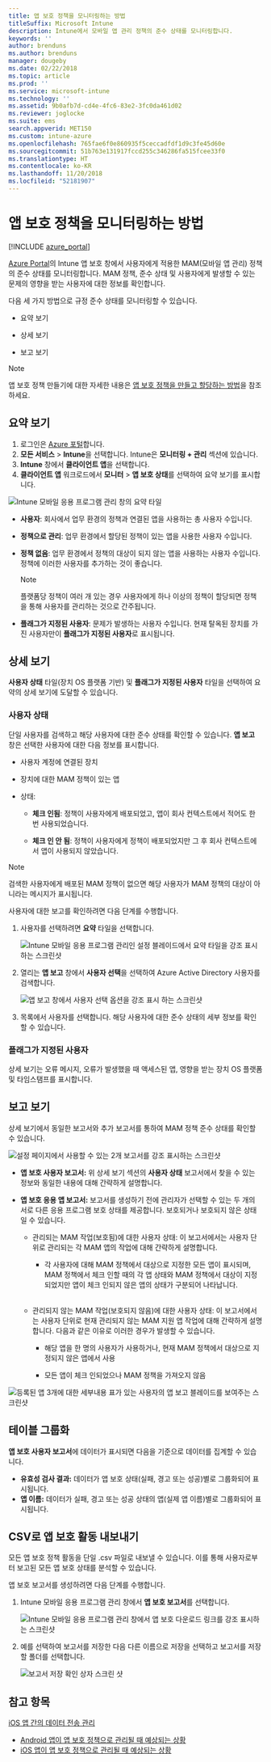 ```yaml
---
title: 앱 보호 정책을 모니터링하는 방법
titleSuffix: Microsoft Intune
description: Intune에서 모바일 앱 관리 정책의 준수 상태를 모니터링합니다.
keywords: ''
author: brenduns
ms.author: brenduns
manager: dougeby
ms.date: 02/22/2018
ms.topic: article
ms.prod: ''
ms.service: microsoft-intune
ms.technology: ''
ms.assetid: 9b0afb7d-cd4e-4fc6-83e2-3fc0da461d02
ms.reviewer: joglocke
ms.suite: ems
search.appverid: MET150
ms.custom: intune-azure
ms.openlocfilehash: 765fae6f0e860935f5ceccadfdf1d9c3fe45d60e
ms.sourcegitcommit: 51b763e131917fccd255c346286fa515fcee33f0
ms.translationtype: HT
ms.contentlocale: ko-KR
ms.lasthandoff: 11/20/2018
ms.locfileid: "52181907"
---
```

# <a name="how-to-monitor-app-protection-policies"></a>앱 보호 정책을 모니터링하는 방법
[!INCLUDE [azure_portal](./includes/azure_portal.md)]

[Azure Portal](https://portal.azure.com)의 Intune 앱 보호 창에서 사용자에게 적용한 MAM(모바일 앱 관리) 정책의 준수 상태를 모니터링합니다. MAM 정책, 준수 상태 및 사용자에게 발생할 수 있는 문제의 영향을 받는 사용자에 대한 정보를 확인합니다.

다음 세 가지 방법으로 규정 준수 상태를 모니터링할 수 있습니다.

-   요약 보기

-   상세 보기

-   보고 보기

> [!NOTE]
> 앱 보호 정책 만들기에 대한 자세한 내용은 [앱 보호 정책을 만들고 할당하는 방법](app-protection-policies.md)을 참조하세요.

## <a name="summary-view"></a>요약 보기

1. 로그인은 [Azure 포털](https://portal.azure.com)합니다.
2. **모든 서비스** > **Intune**을 선택합니다. Intune은 **모니터링 + 관리** 섹션에 있습니다.
3. **Intune** 창에서 **클라이언트 앱**을 선택합니다.
4. **클라이언트 앱** 워크로드에서 **모니터** > **앱 보호 상태**를 선택하여 요약 보기를 표시합니다.

![Intune 모바일 응용 프로그램 관리 창의 요약 타일](./media/app-protection-user-status-summary.png)

-   **사용자**: 회사에서 업무 환경의 정책과 연결된 앱을 사용하는 총 사용자 수입니다.

-   **정책으로 관리**: 업무 환경에서 할당된 정책이 있는 앱을 사용한 사용자 수입니다.

-   **정책 없음**: 업무 환경에서 정책의 대상이 되지 않는 앱을 사용하는 사용자 수입니다. 정책에 이러한 사용자를 추가하는 것이 좋습니다.
    > [!NOTE]
    > 플랫폼당 정책이 여러 개 있는 경우 사용자에게 하나 이상의 정책이 할당되면 정책을 통해 사용자를 관리하는 것으로 간주됩니다.

- **플래그가 지정된 사용자**: 문제가 발생하는 사용자 수입니다. 현재 탈옥된 장치를 가진 사용자만이 **플래그가 지정된 사용자**로 표시됩니다.


## <a name="detailed-view"></a>상세 보기
**사용자 상태** 타일(장치 OS 플랫폼 기반) 및 **플래그가 지정된 사용자** 타일을 선택하여 요약의 상세 보기에 도달할 수 있습니다.

### <a name="user-status"></a>사용자 상태
단일 사용자를 검색하고 해당 사용자에 대한 준수 상태를 확인할 수 있습니다. **앱 보고** 창은 선택한 사용자에 대한 다음 정보를 표시합니다.
- 사용자 계정에 연결된 장치

- 장치에 대한 MAM 정책이 있는 앱

- 상태:

  - **체크 인됨**: 정책이 사용자에게 배포되었고, 앱이 회사 컨텍스트에서 적어도 한 번 사용되었습니다.

  - **체크 인 안 됨**: 정책이 사용자에게 정책이 배포되었지만 그 후 회사 컨텍스트에서 앱이 사용되지 않았습니다.

>[!NOTE]
> 검색한 사용자에게 배포된 MAM 정책이 없으면 해당 사용자가 MAM 정책의 대상이 아니라는 메시지가 표시됩니다.

사용자에 대한 보고를 확인하려면 다음 단계를 수행합니다.

1.  사용자를 선택하려면 **요약** 타일을 선택합니다.

    ![Intune 모바일 응용 프로그램 관리인 설정 블레이드에서 요약 타일을 강조 표시하는 스크린샷](./media/MAM-reporting-6.png)

2. 열리는 **앱 보고** 창에서 **사용자 선택**을 선택하여 Azure Active Directory 사용자를 검색합니다.

    ![앱 보고 창에서 사용자 선택 옵션을 강조 표시 하는 스크린샷](./media/MAM-reporting-2.png)

3. 목록에서 사용자를 선택합니다. 해당 사용자에 대한 준수 상태의 세부 정보를 확인할 수 있습니다.

### <a name="flagged-users"></a>플래그가 지정된 사용자
상세 보기는 오류 메시지, 오류가 발생했을 때 액세스된 앱, 영향을 받는 장치 OS 플랫폼 및 타임스탬프를 표시합니다.

## <a name="reporting-view"></a>보고 보기

상세 보기에서 동일한 보고서와 추가 보고서를 통하여 MAM 정책 준수 상태를 확인할 수 있습니다.

![설정 페이지에서 사용할 수 있는 2개 보고서를 강조 표시하는 스크린샷](./media/MAM-reporting-7.png)

-   **앱 보호 사용자 보고서:** 위 상세 보기 섹션의 **사용자 상태** 보고서에서 찾을 수 있는 정보와 동일한 내용에 대해 간략하게 설명합니다.

-   **앱 보호 응용 앱 보고서:** 보고서를 생성하기 전에 관리자가 선택할 수 있는 두 개의 서로 다른 응용 프로그램 보호 상태를 제공합니다. 보호되거나 보호되지 않은 상태일 수 있습니다.

    -   관리되는 MAM 작업(보호됨)에 대한 사용자 상태: 이 보고서에서는 사용자 단위로 관리되는 각 MAM 앱의 작업에 대해 간략하게 설명합니다.

        -   각 사용자에 대해 MAM 정책에서 대상으로 지정한 모든 앱이 표시되며, MAM 정책에서 체크 인할 때의 각 앱 상태와 MAM 정책에서 대상이 지정되었지만 앱이 체크 인되지 않은 앱의 상태가 구분되어 나타납니다.
<br></br>
    -   관리되지 않는 MAM 작업(보호되지 않음)에 대한 사용자 상태: 이 보고서에서는 사용자 단위로 현재 관리되지 않는 MAM 지원 앱 작업에 대해 간략하게 설명합니다. 다음과 같은 이유로 이러한 경우가 발생할 수 있습니다.

        -   해당 앱을 한 명의 사용자가 사용하거나, 현재 MAM 정책에서 대상으로 지정되지 않은 앱에서 사용

        -   모든 앱이 체크 인되었으나 MAM 정책을 가져오지 않음

![등록된 앱 3개에 대한 세부내용 표가 있는 사용자의 앱 보고 블레이드를 보여주는 스크린샷](./media/MAM-reporting-4.png)

## <a name="table-grouping"></a>테이블 그룹화

**앱 보호 사용자 보고서**에 데이터가 표시되면 다음을 기준으로 데이터를 집계할 수 있습니다.

- **유효성 검사 결과:** 데이터가 앱 보호 상태(실패, 경고 또는 성공)별로 그룹화되어 표시됩니다.
- **앱 이름:** 데이터가 실패, 경고 또는 성공 상태의 앱(실제 앱 이름)별로 그룹화되어 표시됩니다.

## <a name="export-app-protection-activities-to-csv"></a>CSV로 앱 보호 활동 내보내기

모든 앱 보호 정책 활동을 단일 .csv 파일로 내보낼 수 있습니다. 이를 통해 사용자로부터 보고된 모든 앱 보호 상태를 분석할 수 있습니다.

앱 보호 보고서를 생성하려면 다음 단계를 수행합니다.

1. Intune 모바일 응용 프로그램 관리 창에서 **앱 보호 보고서**를 선택합니다.

    ![Intune 모바일 응용 프로그램 관리 창에서 앱 보호 다운로드 링크를 강조 표시하는 스크린샷](./media/app-protection-report-csv-2.png)

2. 예를 선택하여 보고서를 저장한 다음 다른 이름으로 저장을 선택하고 보고서를 저장할 폴더를 선택합니다.

    ![보고서 저장 확인 상자 스크린 샷](./media/app-protection-report-csv-1.png)

## <a name="see-also"></a>참고 항목
[iOS 앱 간의 데이터 전송 관리](data-transfer-between-apps-manage-ios.md)

* [Android 앱이 앱 보호 정책으로 관리될 때 예상되는 상황](app-protection-enabled-apps-android.md)
* [iOS 앱이 앱 보호 정책으로 관리될 때 예상되는 상황](app-protection-enabled-apps-ios.md)
